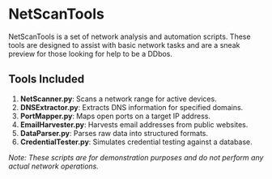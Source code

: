 # NetScanTools
NetScanTools is a set of network analysis and automation scripts. These tools are designed to assist with basic network tasks and are a sneak preview for those looking for help to be a DDbos.

## Tools Included
1. **NetScanner.py**: Scans a network range for active devices.
2. **DNSExtractor.py**: Extracts DNS information for specified domains.
3. **PortMapper.py**: Maps open ports on a target IP address.
4. **EmailHarvester.py**: Harvests email addresses from public websites.
5. **DataParser.py**: Parses raw data into structured formats.
6. **CredentialTester.py**: Simulates credential testing against a database.

*Note: These scripts are for demonstration purposes and do not perform any actual network operations.*
